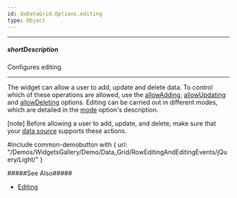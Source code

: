 ```yaml
---
id: dxDataGrid.Options.editing
type: Object
---
```

---
##### shortDescription
Configures editing.

---
The widget can allow a user to add, update and delete data. To control which of these operations are allowed, use the [allowAdding](/api-reference/10%20UI%20Widgets/dxDataGrid/1%20Configuration/editing/allowAdding.md '{basewidgetpath}/Configuration/editing/#allowAdding'), [allowUpdating](/api-reference/10%20UI%20Widgets/dxDataGrid/1%20Configuration/editing/allowUpdating.md '{basewidgetpath}/Configuration/editing/#allowUpdating') and [allowDeleting](/api-reference/10%20UI%20Widgets/dxDataGrid/1%20Configuration/editing/allowDeleting.md '{basewidgetpath}/Configuration/editing/#allowDeleting') options. Editing can be carried out in different modes, which are detailed in the [mode](/api-reference/10%20UI%20Widgets/GridBase/1%20Configuration/editing/mode.md '{basewidgetpath}/Configuration/editing/#mode') option's description.

[note] Before allowing a user to add, update, and delete, make sure that your [data source](/api-reference/10%20UI%20Widgets/CollectionWidget/1%20Configuration/dataSource.md '{basewidgetpath}/Configuration/#dataSource') supports these actions.

#include common-demobutton with {
    url: "/Demos/WidgetsGallery/Demo/Data_Grid/RowEditingAndEditingEvents/jQuery/Light/"
}

#####See Also#####
- [Editing](/concepts/05%20Widgets/DataGrid/20%20Editing/Editing.md '/Documentation/Guide/Widgets/DataGrid/Editing/')